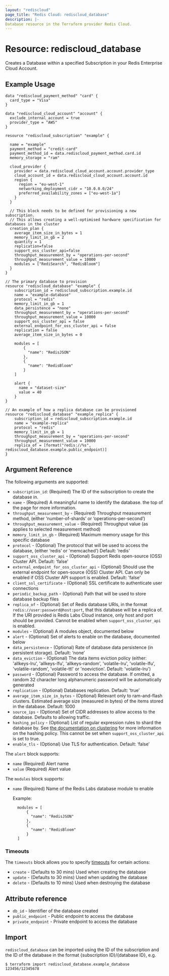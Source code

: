 ```yaml
---
layout: "rediscloud"
page_title: "Redis Cloud: rediscloud_database"
description: |-
Database resource in the Terraform provider Redis Cloud.
---
```


# Resource: rediscloud_database

Creates a Database within a specified Subscription in your Redis Enterprise Cloud Account.

## Example Usage

```hcl
data "rediscloud_payment_method" "card" {
  card_type = "Visa"
}

data "rediscloud_cloud_account" "account" {
  exclude_internal_account = true
  provider_type = "AWS"
}

resource "rediscloud_subscription" "example" {

  name = "example"
  payment_method = "credit-card"
  payment_method_id = data.rediscloud_payment_method.card.id
  memory_storage = "ram"

  cloud_provider {
    provider = data.rediscloud_cloud_account.account.provider_type
    cloud_account_id = data.rediscloud_cloud_account.account.id
    region {
      region = "eu-west-1"
      networking_deployment_cidr = "10.0.0.0/24"
      preferred_availability_zones = ["eu-west-1a"]
    }
  }

  // This block needs to be defined for provisioning a new subscription.
  // This allows creating a well-optimised hardware specification for databases in the cluster
  creation_plan {
    average_item_size_in_bytes = 1
    memory_limit_in_gb = 2
    quantity = 1
    replication=false
    support_oss_cluster_api=false
    throughput_measurement_by = "operations-per-second"
    throughput_measurement_value = 10000
    modules = ["RediSearch", "RedisBloom"]
  }
}

// The primary database to provision
resource "rediscloud_database" "example" {
    subscription_id = rediscloud_subscription.example.id
    name = "example-database"
    protocol = "redis"
    memory_limit_in_gb = 1
    data_persistence = "none"
    throughput_measurement_by = "operations-per-second"
    throughput_measurement_value = 10000
    support_oss_cluster_api = false 
    external_endpoint_for_oss_cluster_api = false
    replication = false
    average_item_size_in_bytes = 0
   
    modules = [
        {
          "name": "RedisJSON"
        },
        {
          "name": "RedisBloom"
        }
    ]
    
    alert {
      name = "dataset-size"
      value = 40
    }
}

// An example of how a replica database can be provisioned
resource "rediscloud_database" "example_replica" {
    subscription_id = rediscloud_subscription.example.id
    name = "example-replica"
    protocol = "redis"
    memory_limit_in_gb = 1
    throughput_measurement_by = "operations-per-second"
    throughput_measurement_value = 10000
    replica_of = [format("redis://%s", rediscloud_database.example.public_endpoint)]
} 
```

## Argument Reference

The following arguments are supported:

* `subscription_id`: (Required) The ID of the subscription to create the database in.
* `name` - (Required) A meaningful name to identify the database.
  the top of the page for more information.
* `throughput_measurement_by` - (Required) Throughput measurement method, (either ‘number-of-shards’ or ‘operations-per-second’)
* `throughput_measurement_value` - (Required) Throughput value (as applies to selected measurement method)
* `memory_limit_in_gb` - (Required) Maximum memory usage for this specific database
* `protocol` - (Optional) The protocol that will be used to access the database, (either ‘redis’ or 'memcached’) Default: ‘redis’
* `support_oss_cluster_api` - (Optional) Support Redis open-source (OSS) Cluster API. Default: ‘false’
* `external_endpoint_for_oss_cluster_api` - (Optional) Should use the external endpoint for open-source (OSS) Cluster API.
  Can only be enabled if OSS Cluster API support is enabled. Default: 'false'
* `client_ssl_certificate` - (Optional) SSL certificate to authenticate user connections
* `periodic_backup_path` - (Optional) Path that will be used to store database backup files
* `replica_of` - (Optional) Set of Redis database URIs, in the format `redis://user:password@host:port`, that this
  database will be a replica of. If the URI provided is Redis Labs Cloud instance, only host and port should be provided.
  Cannot be enabled when `support_oss_cluster_api` is enabled.
* `modules` - (Optional) A modules object, documented below
* `alert` - (Optional) Set of alerts to enable on the database, documented below
* `data_persistence` - (Optional) Rate of database data persistence (in persistent storage). Default: ‘none’
* `data_eviction` - (Optional) The data items eviction policy (either: 'allkeys-lru', 'allkeys-lfu', 'allkeys-random', 'volatile-lru', 'volatile-lfu', 'volatile-random', 'volatile-ttl' or 'noeviction'. Default: 'volatile-lru')
* `password` - (Optional) Password to access the database. If omitted, a random 32 character long alphanumeric password will be automatically generated
* `replication` - (Optional) Databases replication. Default: ‘true’
* `average_item_size_in_bytes` - (Optional) Relevant only to ram-and-flash clusters. Estimated average size (measured in bytes)
  of the items stored in the database. Default: 1000
* `source_ips` - (Optional) Set of CIDR addresses to allow access to the database. Defaults to allowing traffic.
* `hashing_policy` - (Optional) List of regular expression rules to shard the database by. See
  [the documentation on clustering](https://docs.redislabs.com/latest/rc/concepts/clustering/) for more information on the
  hashing policy. This cannot be set when `support_oss_cluster_api` is set to true.
* `enable_tls` - (Optional) Use TLS for authentication. Default: ‘false’

The `alert` block supports:

* `name` (Required) Alert name
* `value` (Required) Alert value

The `modules` block supports:

* `name` (Required) Name of the Redis Labs database module to enable

  Example:
  
  ```hcl
    modules = [
        {
          "name": "RedisJSON"
        },
        {
          "name": "RedisBloom"
        }
    ]
  ```

### Timeouts

The `timeouts` block allows you to specify [timeouts](https://www.terraform.io/language/resources/syntax#operation-timeouts) for certain actions:

* `create` - (Defaults to 30 mins) Used when creating the database
* `update` - (Defaults to 30 mins) Used when updating the database
* `delete` - (Defaults to 10 mins) Used when destroying the database

## Attribute reference

* `db_id` - Identifier of the database created
* `public_endpoint` - Public endpoint to access the database
* `private_endpoint` - Private endpoint to access the database

## Import
`rediscloud_database` can be imported using the ID of the subscription and the ID of the database in the format {subscription ID}/{database ID}, e.g.

```
$ terraform import rediscloud_database.example_database 123456/12345678
```

